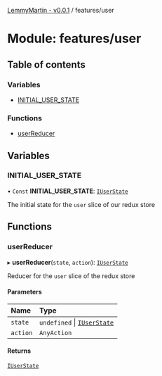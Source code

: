 [LemmyMartin - v0.0.1](../README.md) / features/user

# Module: features/user

## Table of contents

### Variables

- [INITIAL\_USER\_STATE](features_user.md#initial_user_state)

### Functions

- [userReducer](features_user.md#userreducer)

## Variables

### INITIAL\_USER\_STATE

• `Const` **INITIAL\_USER\_STATE**: [`IUserState`](../interfaces/features_user_types.IUserState.md)

The initial state for the `user` slice of our redux store

## Functions

### userReducer

▸ **userReducer**(`state`, `action`): [`IUserState`](../interfaces/features_user_types.IUserState.md)

Reducer for the `user` slice of the redux store

#### Parameters

| Name | Type |
| :------ | :------ |
| `state` | `undefined` \| [`IUserState`](../interfaces/features_user_types.IUserState.md) |
| `action` | `AnyAction` |

#### Returns

[`IUserState`](../interfaces/features_user_types.IUserState.md)

